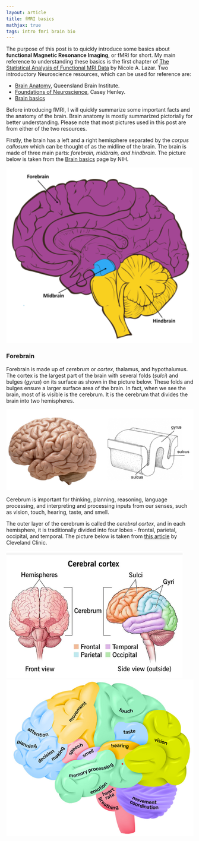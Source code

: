 ```yaml
---
layout: article
title: fMRI basics
mathjax: true
tags: intro fmri brain bio
---
```


The purpose of this post is to quickly introduce some basics about **functional Magnetic Resonance Imaging**, or fMRI for short. My main reference to understanding these basics is the first chapter of [The Statistical Analysis of Functional MRI Data](https://doi.org/10.1007/978-0-387-78191-4) by Nicole A. Lazar. Two introductory Neuroscience resources, which can be used for reference are:
* [Brain Anatomy](https://qbi.uq.edu.au/brain/brain-anatomy), Queensland Brain Institute.
* [Foundations of Neuroscience](https://openbooks.lib.msu.edu/neuroscience/), Casey Henley.
* [Brain basics](https://www.ninds.nih.gov/health-information/public-education/brain-basics/brain-basics-know-your-brain)

Before introducing fMRI, I will quickly summarize some important facts and the anatomy of the brain. Brain anatomy is mostly summarized pictorially for better understanding. Please note that most pictures used in this post are from either of the two resources.

Firstly, the brain has a left and a right hemisphere separated by the *corpus callosum* which can be thought of as the midline of the brain. The brain is made of three main parts: *forebrain, midbrain, and hindbrain*. The picture below is taken from the [Brain basics](https://www.ninds.nih.gov/health-information/public-education/brain-basics/brain-basics-know-your-brain) page by NIH.

![Parts](/images/parts.png)

### Forebrain
Forebrain is made up of *cerebrum* or *cortex*, thalamus, and hypothalumus. The cortex is the largest part of the brain with several folds (*sulci*) and bulges (*gyrus*) on its surface as shown in the picture below. These folds and bulges ensure a larger surface area of the brain. In fact, when we see the brain, most of is visible is the cerebrum. It is the cerebrum that divides the brain into two hemispheres.

![gyri](/images/gyri.png)

Cerebrum is important for thinking, planning, reasoning, language processing, and interpreting and processing inputs from our senses, such as vision, touch, hearing, taste, and smell.

The outer layer of the cerebrum is called the *cerebral cortex*, and in each hemisphere, it is traditionally divided into four lobes - frontal, parietal, occipital, and temporal. The picture below is taken from [this article](https://my.clevelandclinic.org/health/articles/23073-cerebral-cortex#:~:text=What's%20the%20difference%20between%20the,into%20two%20halves%20called%20hemispheres.) by Cleveland Clinic.

![lobes](/images/lobes.png) ![roles](/images/roles.png)



